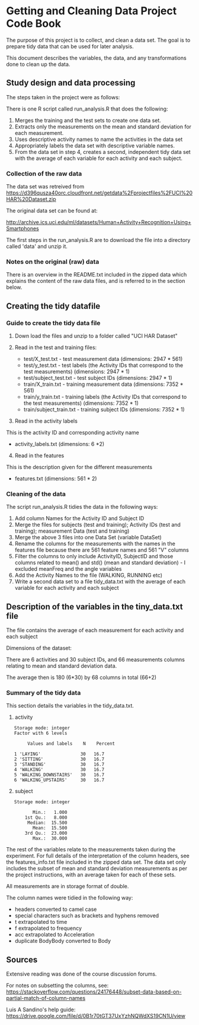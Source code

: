 # Getting and Cleaning Data Project Code Book

The purpose of this project is to collect, and clean a data set. The goal is to prepare tidy data that can be used for later analysis.

This document describes the variables, the data, and any transformations done to clean up the data.

## Study design and data processing

The steps taken in the project were as follows:

There is one R script called run_analysis.R that does the following:

1. Merges the training and the test sets to create one data set.
2. Extracts only the measurements on the mean and standard deviation for each measurement.
3. Uses descriptive activity names to name the activities in the data set
4. Appropriately labels the data set with descriptive variable names.
5. From the data set in step 4, creates a second, independent tidy data set with the average of each variable for each activity and each subject.


### Collection of the raw data

The data set was retreived from https://d396qusza40orc.cloudfront.net/getdata%2Fprojectfiles%2FUCI%20HAR%20Dataset.zip

The original data set can be found at:

http://archive.ics.uci.edu/ml/datasets/Human+Activity+Recognition+Using+Smartphones

The first steps in the run_analysis.R are to download the file into a directory called 'data'
and unzip it.

### Notes on the original (raw) data 

There is an overview in the README.txt included in the zipped data which explains the content of the raw data files, and is referred to in the section below.


## Creating the tidy datafile

### Guide to create the tidy data file 

1. Down load the files and unzip to a folder called "UCI HAR Dataset"

2. Read in the test and training files:

    * test/X_test.txt - test measurement data (dimensions: 2947 * 561)
    * test/y_test.txt - test labels (the Activity IDs that correspond to the test measurements) (dimensions: 2947 * 1)
    * test/subject_test.txt - test subject IDs (dimensions: 2947 * 1)
    * train/X_train.txt - training measurement data (dimensions: 7352 * 561)
    * train/y_train.txt - training labels (the Activity IDs that correspond to the test measurements) (dimensions: 7352 * 1)
    * train/subject_train.txt - training subject IDs (dimensions: 7352 * 1)

3. Read in the activity labels

This is the activity ID and corresponding activity name

* activity_labels.txt (dimensions: 6 *2)

4. Read in the features

This is the description given for the different measurements

* features.txt  (dimensions: 561 * 2)


### Cleaning of the data 

The script run_analysis.R tidies the data in the following ways:

1. Add column Names for the Activity ID and Subject ID
2. Merge the files for subjects (test and training); Activity IDs (test and training); measurement Data (test and training)
3. Merge the above 3 files into one Data Set (variable DataSet)
4. Rename the columns for the measurements with the names in the features file because there are 561 feature names and 561 "V" columns 
5. Filter the columns to only include ActivityID, SubjectID and those columns related to mean() and std() (mean and standard deviation) - I excluded meanFreq and the angle variables
6. Add the Activity Names to the file (WALKING, RUNNING etc)
7. Write a second data set to a file tidy_data.txt with the average of each variable for each activity and each subject


## Description of the variables in the tiny_data.txt file 

The file contains the average of each measurement for each activity and each subject

Dimensions of the dataset:

There are 6 activities and 30 subject IDs, and 66 measurements columns relating to mean and standard deviation data.

The average then is 180 (6*30) by 68 columns in total (66+2)

### Summary of the tidy data

This section details the variables in the tidy_data.txt. 

1.   activity
```
   Storage mode: integer
   Factor with 6 levels

        Values and labels    N    Percent 
                                          
   1 'LAYING'               30   16.7     
   2 'SITTING'              30   16.7     
   3 'STANDING'             30   16.7     
   4 'WALKING'              30   16.7     
   5 'WALKING_DOWNSTAIRS'   30   16.7     
   6 'WALKING_UPSTAIRS'     30   16.7  
```

2.   subject
```
   Storage mode: integer

          Min.:   1.000
       1st Qu.:   8.000
        Median:  15.500
          Mean:  15.500
       3rd Qu.:  23.000
          Max.:  30.000
```
          
The rest of the variables relate to the measurements taken during the experiment. For full details of the interpretation of the column headers, see the features_info.txt file included in the zipped data set. The data set only includes the subset of mean and standard deviation measurements as per the project instructions, with an average taken for each of these sets.

All measurements are in storage format of double.

The column names were tidied in the following way:

* headers converted to camel case
* special characters such as brackets and hyphens removed
* t extrapolated to time
* f extrapolated to frequency
* acc extrapolated to Acceleration
* duplicate BodyBody converted to Body

## Sources 
Extensive reading was done of the course discussion forums.

For notes on subsetting the columns, see:
https://stackoverflow.com/questions/24176448/subset-data-based-on-partial-match-of-column-names

Luis A Sandino's help guide:
https://drive.google.com/file/d/0B1r70tGT37UxYzhNQWdXS19CN1U/view
